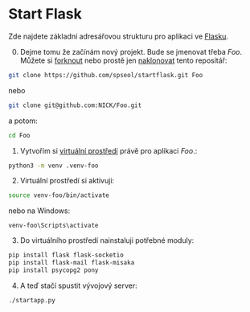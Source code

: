 # Start Flask

Zde najdete základní adresářovou strukturu pro aplikaci ve 
[Flasku](http://flask.pocoo.org/).

0. Dejme tomu že začínám nový projekt. Bude se jmenovat třeba *Foo*.
Můžete si [forknout](https://help.github.com/articles/fork-a-repo/)
nebo prostě jen 
[naklonovat](https://help.github.com/articles/cloning-a-repository/)
tento repositář:


```bash
git clone https://github.com/spseol/startflask.git Foo
```

nebo 

```bash
git clone git@github.com:NICK/Foo.git
```

a potom:

```bash
cd Foo
```

1. Vytvořím si [virtuální prostředí](https://virtualenv.pypa.io/en/stable/)
   právě pro aplikaci *Foo*.:

```bash
python3 -m venv .venv-foo
```

2. Virtuální prostředí si aktivuji:

```bash
source venv-foo/bin/activate
```
nebo na Windows:
```
venv-foo\Scripts\activate

```

3. Do virtuálního prostředí nainstaluji potřebné moduly:

```bash
pip install flask flask-socketio
pip install flask-mail flask-misaka
pip install psycopg2 pony
```

4. A teď stačí spustit vývojový server:

```
./startapp.py
```
